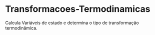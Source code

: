 # Transformacoes-Termodinamicas
Calcula Variáveis de estado e determina o tipo de transformação termodinâmica. 
